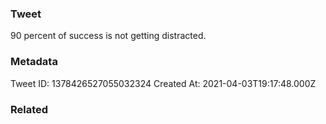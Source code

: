 ### Tweet
90 percent of success is not getting distracted.

### Metadata
Tweet ID: 1378426527055032324
Created At: 2021-04-03T19:17:48.000Z

### Related


